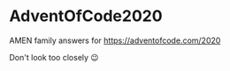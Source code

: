 # AdventOfCode2020
AMEN family answers for https://adventofcode.com/2020

Don't look too closely :wink:
